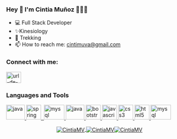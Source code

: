 ### Hey 👋 I'm Cintia Muñoz 👩🏻‍💻


- 💻  Full Stack Developer
-  ✨Kinesiology 
- 🌱 Trekking
- 📫 How to reach me: cintimuva@gmail.com
<h3 align="left">Connect with me:</h3>
<p align="left">
<a href="https://linkedin.com/in/cintia-munoz-valdes-kine/" target="blank"><img align="center" src="https://raw.githubusercontent.com/rahuldkjain/github-profile-readme-generator/master/src/images/icons/Social/linked-in-alt.svg" alt="url-de-linkedin" height="30" width="40" /></a>
</p>

<h3 align="left">Languages and Tools</h3>
    <p align="left"> <a href="#" target="_blank"> <img
                src="https://www.vectorlogo.zone/logos/java/java-icon.svg" alt="java"
                width="50" height="40" margin-right="3px"/> </a> <a href="https://spring.io/" target="_blank"> <img
                src="https://www.vectorlogo.zone/logos/springio/springio-icon.svg" alt="spring" width="40"
                height="40" margin-right="3px"/> </a>
                <a href="#" target="_blank"> <img
                </a> <a href="https://www.mysql.com/" target="_blank"> <img
                src="https://www.vectorlogo.zone/logos/mysql/mysql-icon.svg" alt="mysql"
                width="55" height="40" margin-right="3px"/> </a>
                <a href="#" target="_blank"> <img
                src="https://www.vectorlogo.zone/logos/postgresql/postgresql-icon.svg" alt="java"
                width="50" height="40" margin-right="3px"/> </a> 
                </a> <a href="https://getbootstrap.com" target="_blank"> <img
                src="https://www.vectorlogo.zone/logos/getbootstrap/getbootstrap-icon.svg" alt="bootstrap"
                width="40" height="40" margin-right="3px"/> </a> <a href="#" target="_blank"> <img
                src="https://upload.vectorlogo.zone/logos/javascript/images/239ec8a4-163e-4792-83b6-3f6d96911757.svg" alt="javascript"
                width="40" height="40" margin-right="3px"/> </a> <a href="https://www.w3schools.com/css/" target="_blank"> <img
                src="https://cdn1.iconfinder.com/data/icons/logotypes/32/badge-css-3-128.png" alt="css3"
                width="40" height="40" margin-right="3px"/> </a> <a href="https://www.w3.org/html/" target="_blank"> <img
                src="https://www.vectorlogo.zone/logos/w3_html5/w3_html5-icon.svg" alt="html5"
                width="40" height="40" margin-right="3px"/> </a> <a href="https://developer.mozilla.org/en-US/docs/Web/JavaScript"
            target="_blank"></a>
    <a href="https://www.mysql.com/" target="_blank"> <img
                src="https://www.vectorlogo.zone/logos/nodejs/nodejs-icon.svg" alt="mysql"
                width="55" height="40" margin-right="3px"/> </a>
                <a href="#" target="_blank"> <img</p>


<p align="center"><img align="center" src="https://github-readme-stats.vercel.app/api/top-langs?username=Cintia-MV&show_icons=true&locale=en&theme=tokyonight&langs_count=3" alt="CintiaMV" />&nbsp;<img align="center" src="https://github-readme-stats.vercel.app/api?username=Cintia-MV&show_icons=true&locale=en&theme=tokyonight" alt="CintiaMV" /><img align="center" src="https://github-readme-streak-stats.herokuapp.com/?user=Cintia-MV&theme=dark" alt="CintiaMV" /></p>
